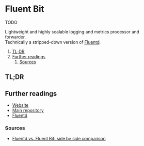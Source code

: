 # Fluent Bit

TODO

Lightweight and highly scalable logging and metrics processor and forwarder.<br/>
Technically a stripped-down version of [Fluentd].

1. [TL;DR](#tldr)
1. [Further readings](#further-readings)
   1. [Sources](#sources)

## TL;DR

<!-- Uncomment if used
<details>
  <summary>Installation and configuration</summary>

```sh
```

</details>
-->

<!-- Uncomment if used
<details>
  <summary>Usage</summary>

```sh
```

</details>
-->

<!-- Uncomment if used
<details>
  <summary>Real world use cases</summary>

```sh
```

</details>
-->

## Further readings

- [Website]
- [Main repository]
- [Fluentd]

### Sources

- [Fluentd vs. Fluent Bit: side by side comparison]

<!--
  Reference
  ═╬═Time══
  -->

<!-- In-article sections -->
<!-- Knowledge base -->
[fluentd]: fluentd.md

<!-- Files -->
<!-- Upstream -->
[main repository]: https://github.com/fluent/fluent-bit
[website]: https://www.fluentbit.io/

<!-- Others -->
[fluentd vs. fluent bit: side by side comparison]: https://logz.io/blog/fluentd-vs-fluent-bit/
